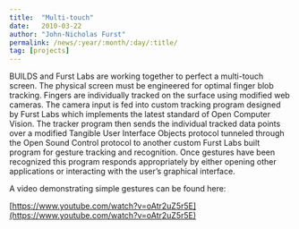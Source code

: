 ```yaml
---
title:  "Multi-touch"
date:   2010-03-22
author: "John-Nicholas Furst"
permalink: /news/:year/:month/:day/:title/
tag: [projects]
---
```


BUILDS and Furst Labs are working together to perfect a multi-touch screen. The physical screen must be engineered for optimal finger blob tracking. Fingers are individually tracked on the surface using modified web cameras. The camera input is fed into custom tracking program designed by Furst Labs which implements the latest standard of Open Computer Vision. The tracker program then sends the individual tracked data points over a modified Tangible User Interface Objects protocol tunneled through the Open Sound Control protocol to another custom Furst Labs built program for gesture tracking and recognition. Once gestures have been recognized this program responds appropriately by either opening other applications or interacting with the user’s graphical interface.

A video demonstrating simple gestures can be found here:

[https://www.youtube.com/watch?v=oAtr2uZ5r5E](https://www.youtube.com/watch?v=oAtr2uZ5r5E)